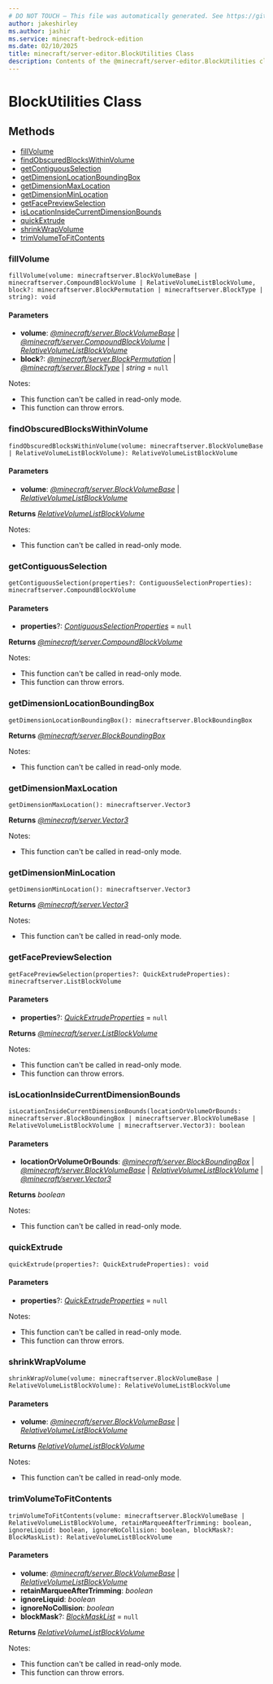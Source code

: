 ```yaml
---
# DO NOT TOUCH — This file was automatically generated. See https://github.com/mojang/minecraftapidocsgenerator to modify descriptions, examples, etc.
author: jakeshirley
ms.author: jashir
ms.service: minecraft-bedrock-edition
ms.date: 02/10/2025
title: minecraft/server-editor.BlockUtilities Class
description: Contents of the @minecraft/server-editor.BlockUtilities class.
---
```

# BlockUtilities Class

## Methods
- [fillVolume](#fillvolume)
- [findObscuredBlocksWithinVolume](#findobscuredblockswithinvolume)
- [getContiguousSelection](#getcontiguousselection)
- [getDimensionLocationBoundingBox](#getdimensionlocationboundingbox)
- [getDimensionMaxLocation](#getdimensionmaxlocation)
- [getDimensionMinLocation](#getdimensionminlocation)
- [getFacePreviewSelection](#getfacepreviewselection)
- [isLocationInsideCurrentDimensionBounds](#islocationinsidecurrentdimensionbounds)
- [quickExtrude](#quickextrude)
- [shrinkWrapVolume](#shrinkwrapvolume)
- [trimVolumeToFitContents](#trimvolumetofitcontents)

### **fillVolume**
`
fillVolume(volume: minecraftserver.BlockVolumeBase | minecraftserver.CompoundBlockVolume | RelativeVolumeListBlockVolume, block?: minecraftserver.BlockPermutation | minecraftserver.BlockType | string): void
`

#### **Parameters**
- **volume**: [*@minecraft/server.BlockVolumeBase*](../../../scriptapi/minecraft/server/BlockVolumeBase.md) | [*@minecraft/server.CompoundBlockVolume*](../../../scriptapi/minecraft/server/CompoundBlockVolume.md) | [*RelativeVolumeListBlockVolume*](RelativeVolumeListBlockVolume.md)
- **block**?: [*@minecraft/server.BlockPermutation*](../../../scriptapi/minecraft/server/BlockPermutation.md) | [*@minecraft/server.BlockType*](../../../scriptapi/minecraft/server/BlockType.md) | *string* = `null`
  
Notes:
- This function can't be called in read-only mode.
- This function can throw errors.

### **findObscuredBlocksWithinVolume**
`
findObscuredBlocksWithinVolume(volume: minecraftserver.BlockVolumeBase | RelativeVolumeListBlockVolume): RelativeVolumeListBlockVolume
`

#### **Parameters**
- **volume**: [*@minecraft/server.BlockVolumeBase*](../../../scriptapi/minecraft/server/BlockVolumeBase.md) | [*RelativeVolumeListBlockVolume*](RelativeVolumeListBlockVolume.md)

**Returns** [*RelativeVolumeListBlockVolume*](RelativeVolumeListBlockVolume.md)
  
Notes:
- This function can't be called in read-only mode.

### **getContiguousSelection**
`
getContiguousSelection(properties?: ContiguousSelectionProperties): minecraftserver.CompoundBlockVolume
`

#### **Parameters**
- **properties**?: [*ContiguousSelectionProperties*](ContiguousSelectionProperties.md) = `null`

**Returns** [*@minecraft/server.CompoundBlockVolume*](../../../scriptapi/minecraft/server/CompoundBlockVolume.md)
  
Notes:
- This function can't be called in read-only mode.
- This function can throw errors.

### **getDimensionLocationBoundingBox**
`
getDimensionLocationBoundingBox(): minecraftserver.BlockBoundingBox
`

**Returns** [*@minecraft/server.BlockBoundingBox*](../../../scriptapi/minecraft/server/BlockBoundingBox.md)
  
Notes:
- This function can't be called in read-only mode.

### **getDimensionMaxLocation**
`
getDimensionMaxLocation(): minecraftserver.Vector3
`

**Returns** [*@minecraft/server.Vector3*](../../../scriptapi/minecraft/server/Vector3.md)
  
Notes:
- This function can't be called in read-only mode.

### **getDimensionMinLocation**
`
getDimensionMinLocation(): minecraftserver.Vector3
`

**Returns** [*@minecraft/server.Vector3*](../../../scriptapi/minecraft/server/Vector3.md)
  
Notes:
- This function can't be called in read-only mode.

### **getFacePreviewSelection**
`
getFacePreviewSelection(properties?: QuickExtrudeProperties): minecraftserver.ListBlockVolume
`

#### **Parameters**
- **properties**?: [*QuickExtrudeProperties*](QuickExtrudeProperties.md) = `null`

**Returns** [*@minecraft/server.ListBlockVolume*](../../../scriptapi/minecraft/server/ListBlockVolume.md)
  
Notes:
- This function can't be called in read-only mode.
- This function can throw errors.

### **isLocationInsideCurrentDimensionBounds**
`
isLocationInsideCurrentDimensionBounds(locationOrVolumeOrBounds: minecraftserver.BlockBoundingBox | minecraftserver.BlockVolumeBase | RelativeVolumeListBlockVolume | minecraftserver.Vector3): boolean
`

#### **Parameters**
- **locationOrVolumeOrBounds**: [*@minecraft/server.BlockBoundingBox*](../../../scriptapi/minecraft/server/BlockBoundingBox.md) | [*@minecraft/server.BlockVolumeBase*](../../../scriptapi/minecraft/server/BlockVolumeBase.md) | [*RelativeVolumeListBlockVolume*](RelativeVolumeListBlockVolume.md) | [*@minecraft/server.Vector3*](../../../scriptapi/minecraft/server/Vector3.md)

**Returns** *boolean*
  
Notes:
- This function can't be called in read-only mode.

### **quickExtrude**
`
quickExtrude(properties?: QuickExtrudeProperties): void
`

#### **Parameters**
- **properties**?: [*QuickExtrudeProperties*](QuickExtrudeProperties.md) = `null`
  
Notes:
- This function can't be called in read-only mode.
- This function can throw errors.

### **shrinkWrapVolume**
`
shrinkWrapVolume(volume: minecraftserver.BlockVolumeBase | RelativeVolumeListBlockVolume): RelativeVolumeListBlockVolume
`

#### **Parameters**
- **volume**: [*@minecraft/server.BlockVolumeBase*](../../../scriptapi/minecraft/server/BlockVolumeBase.md) | [*RelativeVolumeListBlockVolume*](RelativeVolumeListBlockVolume.md)

**Returns** [*RelativeVolumeListBlockVolume*](RelativeVolumeListBlockVolume.md)
  
Notes:
- This function can't be called in read-only mode.

### **trimVolumeToFitContents**
`
trimVolumeToFitContents(volume: minecraftserver.BlockVolumeBase | RelativeVolumeListBlockVolume, retainMarqueeAfterTrimming: boolean, ignoreLiquid: boolean, ignoreNoCollision: boolean, blockMask?: BlockMaskList): RelativeVolumeListBlockVolume
`

#### **Parameters**
- **volume**: [*@minecraft/server.BlockVolumeBase*](../../../scriptapi/minecraft/server/BlockVolumeBase.md) | [*RelativeVolumeListBlockVolume*](RelativeVolumeListBlockVolume.md)
- **retainMarqueeAfterTrimming**: *boolean*
- **ignoreLiquid**: *boolean*
- **ignoreNoCollision**: *boolean*
- **blockMask**?: [*BlockMaskList*](BlockMaskList.md) = `null`

**Returns** [*RelativeVolumeListBlockVolume*](RelativeVolumeListBlockVolume.md)
  
Notes:
- This function can't be called in read-only mode.
- This function can throw errors.

